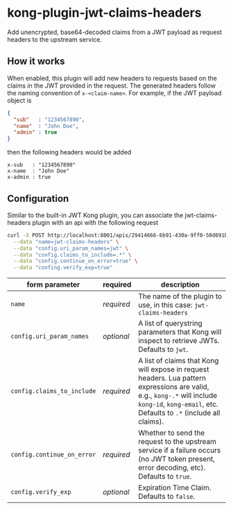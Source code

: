 
# kong-plugin-jwt-claims-headers

Add unencrypted, base64-decoded claims from a JWT payload as request headers to
the upstream service.

## How it works

When enabled, this plugin will add new headers to requests based on the claims 
in the JWT provided in the request. The generated headers follow the naming 
convention of `x-<claim-name>`. For example, if the JWT payload object is

```json
{
  "sub"   : "1234567890",
  "name"  : "John Doe",
  "admin" : true
}
```

then the following headers would be added

```
x-sub   : "1234567890"
x-name  : "John Doe"
x-admin : true
```

## Configuration

Similar to the built-in JWT Kong plugin, you can associate the jwt-claims-headers
plugin with an api with the following request

```bash
curl -X POST http://localhost:8001/apis/29414666-6b91-430a-9ff0-50d691b03a45/plugins \
  --data "name=jwt-claims-headers" \
  --data "config.uri_param_names=jwt" \
  --data "config.claims_to_include=.*" \
  --data "config.continue_on_error=true" \
  --data "confing.verify_exp=true"
```

form parameter|required|description
---|---|---
`name`|*required*|The name of the plugin to use, in this case: `jwt-claims-headers`
`config.uri_param_names`|*optional*|A list of querystring parameters that Kong will inspect to retrieve JWTs. Defaults to `jwt`.
`config.claims_to_include`|*required*|A list of claims that Kong will expose in request headers. Lua pattern expressions are valid, e.g., `kong-.*` will include `kong-id`, `kong-email`, etc. Defaults to `.*` (include all claims). 
`config.continue_on_error`|*required*|Whether to send the request to the upstream service if a failure occurs (no JWT token present, error decoding, etc). Defaults to `true`.
`config.verify_exp`|*optional*|Expiration Time Claim. Defaults to `false`.

